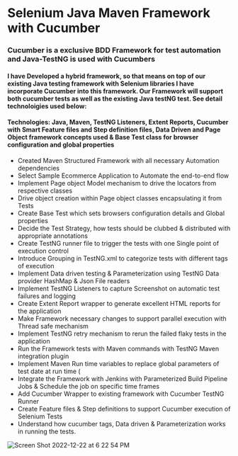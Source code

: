 # Selenium Java Maven Framework with Cucumber 

### Cucumber is a exclusive BDD Framework for test automation and Java-TestNG is used with Cucumbers 

#### I have Developed a hybrid framework, so that means on top of our existing Java testing framework with Selenium libraries I have incorporate Cucumber into this framework. Our Framework will support both cucumber tests as well as the existing Java testNG test. See detail technoloigies used below:

#### Technologies: Java, Maven, TestNG Listeners, Extent Reports, Cucumber with Smart Feature files and Step definition files, Data Driven and Page Object framework concepts used & Base Test class for browser configuration and global properties

* Created Maven Structured Framework with all necessary Automation dependencies 
* Select Sample Ecommerce Application to Automate the end-to-end flow 
* Implement Page object Model mechanism to drive the locators from respective classes 
* Drive object creation within Page object classes encapsulating it from Tests 
* Create Base Test which sets browsers configuration details and Global properties 
* Decide the Test Strategy, how tests should be clubbed & distributed with appropriate annotations 
* Create TestNG runner file to trigger the tests with one Single point of execution control 
* Introduce Grouping in TestNG.xml to categorize tests with different tags of execution 
* Implement Data driven testing & Parameterization using TestNG Data provider HashMap & Json File readers 
* Implement TestNG Listeners to capture Screenshot on automatic test failures and logging 
* Create Extent Report wrapper to generate excellent HTML reports for the application 
* Make Framework necessary changes to support parallel execution with Thread safe mechanism 
* Implement TestNG retry mechanism to rerun the failed flaky tests in the application 
* Run the Framework tests with Maven commands with TestNG Maven integration plugin 
* Implement Maven Run time variables to replace global parameters of test date at run time (
* Integrate the Framework with Jenkins with Parameterized Build Pipeline Jobs & Schedule the job on specific time frames 
* Add Cucumber Wrapper to existing framework with Cucumber TestNG Runner  
* Create Feature files & Step definitions to support Cucumber execution of Selenium Tests 
* Understand how cucumber tags, Data driven & Parameterization works in running the tests.


![Screen Shot 2022-12-22 at 6 22 54 PM](https://user-images.githubusercontent.com/6644039/209258328-79ec42fc-ba51-4333-ad38-5d457212cb35.png)
